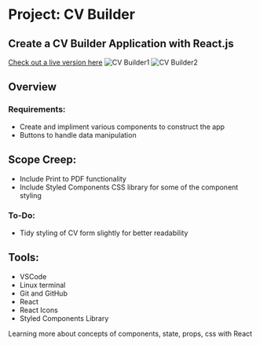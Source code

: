 # Project: CV Builder

## Create a CV Builder Application with React.js

[Check out a live version here](https://jayrichh.github.io/cv-project/)
![CV Builder1](https://user-images.githubusercontent.com/18374849/194774518-c41c0f26-77f1-493f-bbbe-56b726d3de73.png)
![CV Builder2](https://user-images.githubusercontent.com/18374849/194774523-62a15e3f-ae56-4a99-8415-30d45b703bd6.png)

## Overview

### Requirements:

  * Create and impliment various components to construct the app
  * Buttons to handle data manipulation
  
## Scope Creep:

  * Include Print to PDF functionality
  * Include Styled Components CSS library for some of the component styling
  
### To-Do:

  * Tidy styling of CV form slightly for better readability
  
## Tools:

  * VSCode 
  * Linux terminal
  * Git and GitHub
  * React
  * React Icons
  * Styled Components Library
 
 Learning more about concepts of components, state, props, css with React
